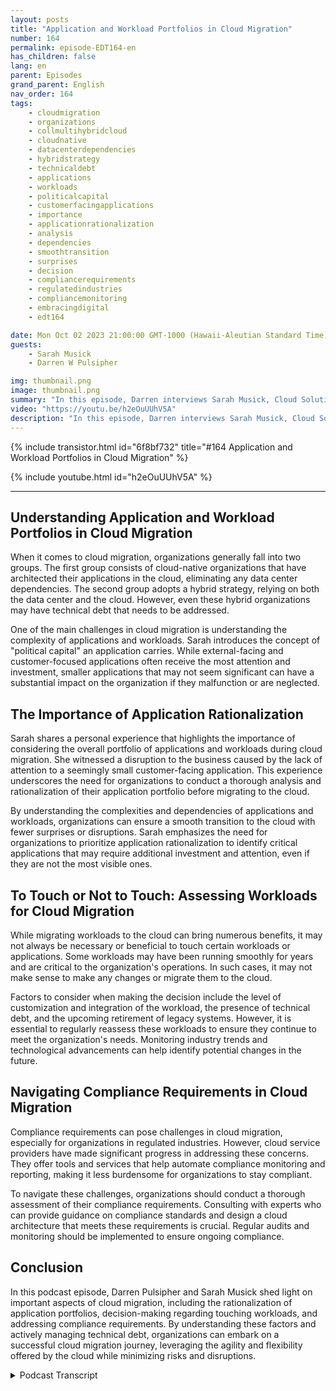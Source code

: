 ```yaml
---
layout: posts
title: "Application and Workload Portfolios in Cloud Migration"
number: 164
permalink: episode-EDT164-en
has_children: false
lang: en
parent: Episodes
grand_parent: English
nav_order: 164
tags:
    - cloudmigration
    - organizations
    - collmultihybridcloud
    - cloudnative
    - datacenterdependencies
    - hybridstrategy
    - technicaldebt
    - applications
    - workloads
    - politicalcapital
    - customerfacingapplications
    - importance
    - applicationrationalization
    - analysis
    - dependencies
    - smoothtransition
    - surprises
    - decision
    - compliancerequirements
    - regulatedindustries
    - compliancemonitoring
    - embracingdigital
    - edt164

date: Mon Oct 02 2023 21:00:00 GMT-1000 (Hawaii-Aleutian Standard Time)
guests:
    - Sarah Musick
    - Darren W Pulsipher

img: thumbnail.png
image: thumbnail.png
summary: "In this episode, Darren interviews Sarah Musick, Cloud Solution Architect at Intel. Together, they dive into the topic of application and workload portfolios in cloud migration. With Sarah's background in cloud consulting and optimization, she brings valuable insights to the discussion."
video: "https://youtu.be/h2eOuUUhV5A"
description: "In this episode, Darren interviews Sarah Musick, Cloud Solution Architect at Intel. Together, they dive into the topic of application and workload portfolios in cloud migration. With Sarah's background in cloud consulting and optimization, she brings valuable insights to the discussion."
---
```


<div>
{% include transistor.html id="6f8bf732" title="#164 Application and Workload Portfolios in Cloud Migration" %}

{% include youtube.html id="h2eOuUUhV5A" %}
</div>

---

## Understanding Application and Workload Portfolios in Cloud Migration

When it comes to cloud migration, organizations generally fall into two groups. The first group consists of cloud-native organizations that have architected their applications in the cloud, eliminating any data center dependencies. The second group adopts a hybrid strategy, relying on both the data center and the cloud. However, even these hybrid organizations may have technical debt that needs to be addressed.

One of the main challenges in cloud migration is understanding the complexity of applications and workloads. Sarah introduces the concept of "political capital" an application carries. While external-facing and customer-focused applications often receive the most attention and investment, smaller applications that may not seem significant can have a substantial impact on the organization if they malfunction or are neglected.

## The Importance of Application Rationalization

Sarah shares a personal experience that highlights the importance of considering the overall portfolio of applications and workloads during cloud migration. She witnessed a disruption to the business caused by the lack of attention to a seemingly small customer-facing application. This experience underscores the need for organizations to conduct a thorough analysis and rationalization of their application portfolio before migrating to the cloud.

By understanding the complexities and dependencies of applications and workloads, organizations can ensure a smooth transition to the cloud with fewer surprises or disruptions. Sarah emphasizes the need for organizations to prioritize application rationalization to identify critical applications that may require additional investment and attention, even if they are not the most visible ones.

## To Touch or Not to Touch: Assessing Workloads for Cloud Migration

While migrating workloads to the cloud can bring numerous benefits, it may not always be necessary or beneficial to touch certain workloads or applications. Some workloads may have been running smoothly for years and are critical to the organization's operations. In such cases, it may not make sense to make any changes or migrate them to the cloud.

Factors to consider when making the decision include the level of customization and integration of the workload, the presence of technical debt, and the upcoming retirement of legacy systems. However, it is essential to regularly reassess these workloads to ensure they continue to meet the organization's needs. Monitoring industry trends and technological advancements can help identify potential changes in the future.

## Navigating Compliance Requirements in Cloud Migration

Compliance requirements can pose challenges in cloud migration, especially for organizations in regulated industries. However, cloud service providers have made significant progress in addressing these concerns. They offer tools and services that help automate compliance monitoring and reporting, making it less burdensome for organizations to stay compliant.

To navigate these challenges, organizations should conduct a thorough assessment of their compliance requirements. Consulting with experts who can provide guidance on compliance standards and design a cloud architecture that meets these requirements is crucial. Regular audits and monitoring should be implemented to ensure ongoing compliance.

## Conclusion

In this podcast episode, Darren Pulsipher and Sarah Musick shed light on important aspects of cloud migration, including the rationalization of application portfolios, decision-making regarding touching workloads, and addressing compliance requirements. By understanding these factors and actively managing technical debt, organizations can embark on a successful cloud migration journey, leveraging the agility and flexibility offered by the cloud while minimizing risks and disruptions.



<details>
<summary> Podcast Transcript </summary>

<p></p>

</details>
